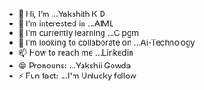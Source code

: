 - 👋 Hi, I’m ...Yakshith K D
- 👀 I’m interested in ...AIML
- 🌱 I’m currently learning ...C pgm
- 💞️ I’m looking to collaborate on ...Ai-Technology
- 📫 How to reach me ...Linkedin
- 😄 Pronouns: ...Yakshii Gowda
- ⚡ Fun fact: ...I'm Unlucky fellow

<!---
yakshithkd23/yakshithkd23 is a ✨ special ✨ repository because its `README.md` (this file) appears on your GitHub profile.
You can click the Preview link to take a look at your changes.
--->
